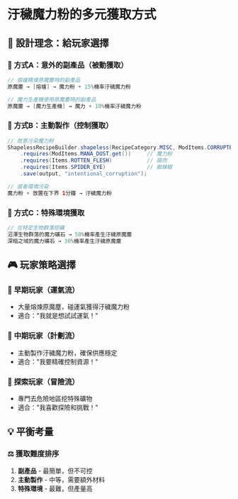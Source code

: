 # 汙穢魔力粉的多元獲取方式

## 🎯 **設計理念：給玩家選擇**

### 🎲 **方式A：意外的副產品（被動獲取）**
```java
// 熔爐精煉原魔塵時的副產品
原魔塵 → [熔爐] → 魔力粉 + 15%機率汙穢魔力粉

// 魔力生產機使用原魔塵時的副產品  
原魔塵 → [魔力生產機] → 魔力 + 10%機率汙穢魔力粉
```

### 🧪 **方式B：主動製作（控制獲取）**
```java
// 故意污染魔力粉
ShapelessRecipeBuilder.shapeless(RecipeCategory.MISC, ModItems.CORRUPTED_MANA_DUST.get(), 2)
    .requires(ModItems.MANA_DUST.get())     // 魔力粉
    .requires(Items.ROTTEN_FLESH)           // 腐肉
    .requires(Items.SPIDER_EYE)             // 蜘蛛眼
    .save(output, "intentional_corruption");

// 或者環境污染
魔力粉 + 放置在下界 1分鐘 → 汙穢魔力粉
```

### 🌙 **方式C：特殊環境獲取**
```java
// 在特定生物群落挖礦
沼澤生物群落的魔力礦石 → 50%機率產生汙穢原魔塵
深暗之域的魔力礦石 → 30%機率產生汙穢原魔塵
```

## 🎮 **玩家策略選擇**

### 🎯 **早期玩家（運氣流）**
- 大量熔煉原魔塵，碰運氣獲得汙穢魔力粉
- 適合："我就是想試試運氣！"

### 🎯 **中期玩家（計劃流）**  
- 主動製作汙穢魔力粉，確保供應穩定
- 適合："我要精確控制資源！"

### 🎯 **探索玩家（冒險流）**
- 專門去危險地區挖特殊礦物
- 適合："我喜歡探險和挑戰！"

## 💡 **平衡考量**

### ⚖️ **獲取難度排序**
1. **副產品** - 最簡單，但不可控
2. **主動製作** - 中等，需要額外材料
3. **特殊環境** - 最難，但產量高